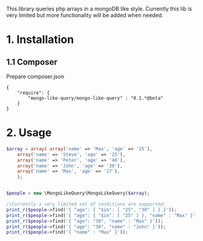 
This library queries php arrays in a mongoDB like style. Currently this lib is very limited but more functionality will be added when needed.


# 1. Installation #
## 1.1 Composer ##

Prepare composer.json

```
{
    "require": {
    	"mongo-like-query/mongo-like-query" : "0.1.*@beta"
    }
}
```

# 2. Usage #
``` php
$array = array( array('name' => 'Max', 'age' => '25'),
	array('name' => 'Steve', 'age' => '25'),
	array('name' => 'Peter', 'age' => '46'),
	array('name' => 'John', 'age' => '30'),
	array('name' => 'Max', 'age' => '27'),
	);


$people = new \MongoLikeQuery\MongoLikeQuery($array);

//Currently a very limited set of conditions are supported:
print_r($people->find('{ "age": { "$in": [ "25", "30" ] } }'));
print_r($people->find('{ "age": { "$in": [ "25" ] }, "name" : "Max" }'));
print_r($people->find('{ "age": "30", "name" : "Max" }'));
print_r($people->find('{ "age": "30", "name" : "John" }'));
print_r($people->find('{ "name" : "Max" }'));

```
